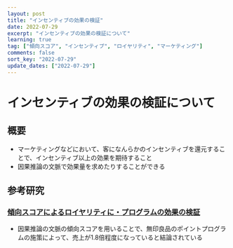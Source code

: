 ```yaml
---
layout: post
title: "インセンティブの効果の検証"
date: 2022-07-29
excerpt: "インセンティブの効果の検証について"
learning: true
tag: ["傾向スコア", "インセンティブ", "ロイヤリティ", "マーケティング"]
comments: false
sort_key: "2022-07-29"
update_dates: ["2022-07-29"]
---
```


# インセンティブの効果の検証について

## 概要
 - マーケティングなどにおいて、客になんらかのインセンティブを還元することで、インセンティブ以上の効果を期待すること
 - 因果推論の文脈で効果量を求めたりすることができる

## 参考研究

### [傾向スコアによるロイヤリティに・プログラムの効果の検証](https://www.jmra-net.or.jp/Portals/0/member/MR/mr131-3741.pdf)
 - 因果推論の文脈の傾向スコアを用いることで、無印良品のポイントプログラムの施策によって、売上が1.8倍程度になっていると結論されている
